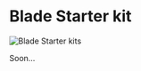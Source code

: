 # Blade Starter kit

<img src="/screenshots/{{version}}/blade-starterkit.png" class="simple-screenshoot" alt="Blade Starter kits">

Soon...
